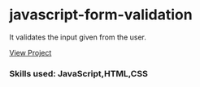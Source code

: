 # javascript-form-validation
It validates the input given from the user.


[View Project](https://kumarishwetha.com/form-validation/)


### Skills used: JavaScript,HTML,CSS
